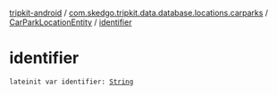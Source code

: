 [tripkit-android](../../index.md) / [com.skedgo.tripkit.data.database.locations.carparks](../index.md) / [CarParkLocationEntity](index.md) / [identifier](./identifier.md)

# identifier

`lateinit var identifier: `[`String`](https://kotlinlang.org/api/latest/jvm/stdlib/kotlin/-string/index.html)